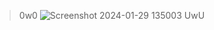 > 0w0
![Screenshot 2024-01-29 135003](https://github.com/rokskro/Jamazon/assets/123377115/a6e1f6ff-3b37-4e41-96b8-403904c4a70d)
UwU
